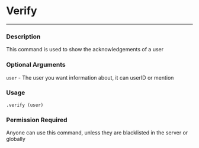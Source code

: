 # Verify
---
### Description
This command is used to show the acknowledgements of a user
### Optional Arguments
`user` - The user you want information about, it can userID or mention
### Usage
```
.verify (user)
```
### Permission Required
Anyone can use this command, unless they are blacklisted in the server or globally

